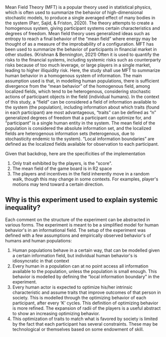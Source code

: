 Mean Field Theory (MFT) is a popular theory used in statistical physics, which is often used to summarize the behavior of high-dimensional stochastic models, to produce a single averaged effect of many bodies in the system (Parr, Sajid, & Friston, 2020). The theory attempts to create a homogenous system, giving participant systems certain characteristics and degrees of freedom. Mean field theory uses generalized ideas such as entropy to reach a final behavior of the “mean field” where energy may be thought of as a measure of the improbability of a configuration.
MFT has been used to summarize the behavior of participants in financial market in other studies. (Krishnan & Bennington, 2021) Often it is used to quantify the risks to the financial systems, including systemic risks such as counterparty risks because of too much leverage, or large players in a single market, leading to higher illiquidity risk. Here, the study shall use MFT to summarize human behavior in a homogenous system of information. The main assumption used is that, in modelling human populations, there is sufficient divergence from the “mean behavior” of the homogenous field, among localized fields, which tend to be heterogenous, considering stochastic actions of participant objects in the field (individual humans). In the context of this study, a “field” can be considered a field of information available to the system (the population), including information about which traits (found in each participant) are most advantageous, “traits” can be defined as “n” generalized degrees of freedom that a participant can optimize for, and “participant” is a single human entity in the system. The mean field of the population is considered the absolute information set, and the localized fields are heterogenous information sets (heterogenous, due to stochasticity endemic to the system). “Local information boundaries” are defined as the localized fields available for observation to each participant. 

Given that backdrop, here are the specificities of the implementation 
1. Only trait exhibited by the players, is the "score".
2. The mean field of the game board is in R2 space
3. The players and incentives in the field inherently move in a random walk, though this may change in some contexts. For examples, player's motions may tend toward a certain direction.

## Why is this experiment used to explain systemic inequality? 

Each comment on the structure of the experiment can be abstracted in various forms. 
The experiment is meant to be a simplified model for human behavior's in an informational field. The setup of the experiment was defined with a few assumptions and empirically observed behavior's of humans and human populations: 
1. Human populations behave in a certain way, that can be modelled given a certain information field, but individual human behavior's is idiosyncratic in that context
2. Every human in a population can at no point access all information available to the population, unless the population is small enough. This behavior is modelled by defining the “local information boundary” in the experiment.
3. Every human actor is expected to optimize his/her intrinsic characteristic and assume traits that improve outcomes of that person in society. This is modelled through the optimizing behavior of each participant, after every ‘K’ cycles. This definition of optimizing behavior is more refined. The expansion of radii of the players is a useful abstract to show an increasing optimizing behavior. 
4. This optimization of traits to match what is favored by society is limited by the fact that each participant has several constraints. These may be technological or themselves based on some endowment of skill.
